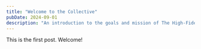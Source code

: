 ```yaml
---
title: "Welcome to the Collective"
pubDate: 2024-09-01
description: "An introduction to the goals and mission of The High-Fidelity AI Collective."
---
```


This is the first post. Welcome!

